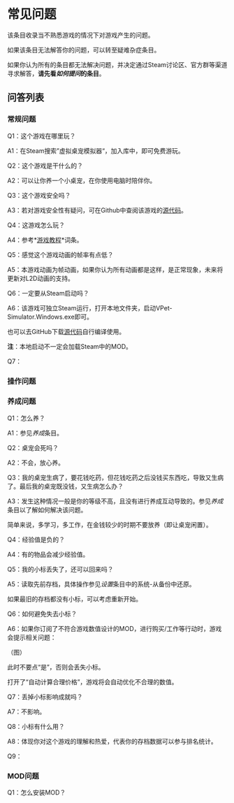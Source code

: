 # 常见问题

该条目收录当不熟悉游戏的情况下对游戏产生的问题。

如果该条目无法解答你的问题，可以转至疑难杂症条目。

如果你认为所有的条目都无法解决问题，并决定通过Steam讨论区、官方群等渠道寻求解答，**请先看*如何提问*的条目**。



## 问答列表

### 常规问题

Q1：这个游戏在哪里玩？

A1：在Steam搜索”虚拟桌宠模拟器“，加入库中，即可免费游玩。



Q2：这个游戏是干什么的？

A2：可以让你养一个小桌宠，在你使用电脑时陪伴你。



Q3：这个游戏安全吗？

A3：若对游戏安全性有疑问，可在Github中查阅该游戏的[源代码](https://github.com/LorisYounger/VPet)。



Q4：这游戏怎么玩？

A4：参考*[游戏教程](../README.md)*词条。



Q5：感觉这个游戏动画的帧率有点低？

A5：本游戏动画为帧动画，如果你认为所有动画都是这样，是正常现象，未来将更新对L2D动画的支持。



Q6：一定要从Steam启动吗？

A6：该游戏可独立Steam运行，打开本地文件夹，启动VPet-Simulator.Windows.exe即可。

也可以去GitHub下载[源代码](https://github.com/LorisYounger/VPet)自行编译使用。

**注**：本地启动不一定会加载Steam中的MOD。



Q7：





### 操作问题





### 养成问题

Q1：怎么养？

A1：参见*养成*条目。



Q2：桌宠会死吗？

A2：不会，放心养。



Q3：我的桌宠生病了，要花钱吃药，但花钱吃药之后没钱买东西吃，导致又生病了。最后我的桌宠既没钱，又生病怎么办？

A3：发生这种情况一般是你的等级不高，且没有进行养成互动导致的。参见*养成*条目以了解如何解决该问题。

简单来说，多学习，多工作，在金钱较少的时期不要放养（即让桌宠闲置）。



Q4：经验值是负的？

A4：有的物品会减少经验值。



Q5：我的小标丢失了，还可以回来吗？

A5：读取先前存档，具体操作参见*设置*条目中的系统-从备份中还原。

如果最旧的存档都没有小标，可以考虑重新开始。



Q6：如何避免失去小标？

A6：如果你订阅了不符合游戏数值设计的MOD，进行购买/工作等行动时，游戏会提示相关问题：

（图）

此时不要点“是”，否则会丢失小标。

打开了“自动计算合理价格”，游戏将会自动优化不合理的数值。



Q7：丢掉小标影响成就吗？

A7：不影响。



Q8：小标有什么用？

A8：体现你对这个游戏的理解和热爱，代表你的存档数据可以参与排名统计。



Q9：

### MOD问题

Q1：怎么安装MOD？



